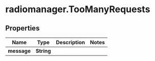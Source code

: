 # radiomanager.TooManyRequests

## Properties

Name | Type | Description | Notes
------------ | ------------- | ------------- | -------------
**message** | **String** |  | 


